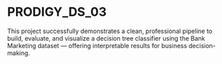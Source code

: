 # PRODIGY_DS_03
This project successfully demonstrates a clean, professional pipeline to build, evaluate, and visualize a decision tree classifier using the Bank Marketing dataset — offering interpretable results for business decision-making.
